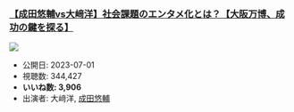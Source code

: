 ### [【成田悠輔vs大﨑洋】社会課題のエンタメ化とは？【大阪万博、成功の鍵を探る】](https://www.youtube.com/watch?v=YL17SfXfZ5Y)
[![](https://img.youtube.com/vi/YL17SfXfZ5Y/sddefault.jpg)](https://www.youtube.com/watch?v=YL17SfXfZ5Y)
-   公開日: 2023-07-01
-   視聴数: 344,427
-   **いいね数: 3,906**
-   出演者: 大﨑洋, [成田悠輔](/rehacq_fan/people/成田悠輔 "wikilink")

